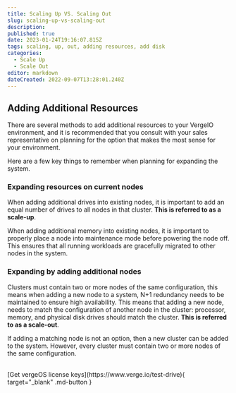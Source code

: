 ```yaml
---
title: Scaling Up VS. Scaling Out
slug: scaling-up-vs-scaling-out
description: 
published: true
date: 2023-01-24T19:16:07.815Z
tags: scaling, up, out, adding resources, add disk
categories:
  - Scale Up
  - Scale Out
editor: markdown
dateCreated: 2022-09-07T13:28:01.240Z
---
```


## Adding Additional Resources

There are several methods to add additional resources to your VergeIO environment, and it is recommended that you consult with your sales representative on planning for the option that makes the most sense for your environment.

Here are a few key things to remember when planning for expanding the system.
<br>

### Expanding resources on current nodes

When adding additional drives into existing nodes, it is important to add an equal number of drives to all nodes in that cluster. **This is referred to as a scale-up**.

When adding additional memory into existing nodes, it is important to properly place a node into maintenance mode before powering the node off. This ensures that all running workloads are gracefully migrated to other nodes in the system.
<br>
### Expanding by adding additional nodes
Clusters must contain two or more nodes of the same configuration, this means when adding a new node to a system, N+1 redundancy needs to be maintained to ensure high availability. This means that adding a new node, needs to match the configuration of another node in the cluster: processor, memory, and physical disk drives should match the cluster. **This is referred to as a scale-out**.

If adding a matching node is not an option, then a new cluster can be added to the system.  However, every cluster must contain two or more nodes of the same configuration.

<br>
[Get vergeOS license keys](https://www.verge.io/test-drive){ target="_blank" .md-button }